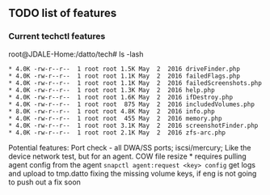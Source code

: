 ## TODO list of features

### Current techctl features

root@JDALE-Home:/datto/tech# ls -lash
```
* 4.0K -rw-r--r--  1 root root 1.5K May  2  2016 driveFinder.php
* 4.0K -rw-r--r--  1 root root 1.1K May  2  2016 failedFlags.php
* 4.0K -rw-r--r--  1 root root 1.1K May  2  2016 failedScreenshots.php
* 4.0K -rw-r--r--  1 root root 1.3K May  2  2016 help.php
* 4.0K -rw-r--r--  1 root root 1.6K May  2  2016 ifDestroy.php
* 4.0K -rw-r--r--  1 root root  875 May  2  2016 includedVolumes.php
* 8.0K -rw-r--r--  1 root root 4.8K May  2  2016 info.php
* 4.0K -rw-r--r--  1 root root  455 May  2  2016 memory.php
* 4.0K -rw-r--r--  1 root root 3.1K May  2  2016 screenshotFinder.php
* 4.0K -rw-r--r--  1 root root 2.1K May  2  2016 zfs-arc.php
```

Potential features:
Port check - all DWA/SS ports; iscsi/mercury; Like the device network test, but for an agent.
COW file resize
    * requires pulling agent config from the agent `snapctl agent:request <key> config`
get logs and upload to tmp.datto 
fixing the missing volume keys, if eng is not going to push out a fix soon

